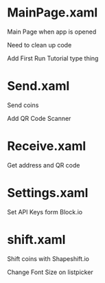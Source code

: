 MainPage.xaml
=============

Main Page when app is opened

Need to clean up code

Add First Run Tutorial type thing

Send.xaml
=========

Send coins

Add QR Code Scanner

Receive.xaml
============

Get address and QR code

Settings.xaml
=============

Set API Keys form Block.io

shift.xaml
==========

Shift coins with Shapeshift.io

Change Font Size on listpicker
